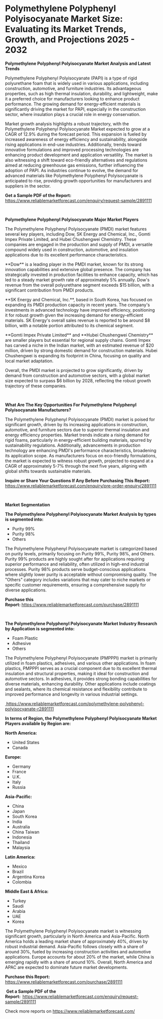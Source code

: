 <p><h1>Polymethylene Polyphenyl Polyisocyanate Market Size: Evaluating its Market Trends, Growth, and Projections 2025 - 2032</h1></p><p><strong>Polymethylene Polyphenyl Polyisocyanate Market Analysis and Latest Trends</strong></p>
<p><p>Polymethylene Polyphenyl Polyisocyanate (PAPI) is a type of rigid polyurethane foam that is widely used in various applications, including construction, automotive, and furniture industries. Its advantageous properties, such as high thermal insulation, durability, and lightweight, make it a preferred choice for manufacturers looking to enhance product performance. The growing demand for energy-efficient materials is significantly driving the market for PAPI, especially in the construction sector, where insulation plays a crucial role in energy conservation.</p><p>Market growth analysis highlights a robust trajectory, with the Polymethylene Polyphenyl Polyisocyanate Market expected to grow at a CAGR of 12.9% during the forecast period. This expansion is fueled by increased awareness of energy efficiency and sustainability, alongside rising applications in end-use industries. Additionally, trends toward innovative formulations and improved processing technologies are enhancing product development and application versatility. The market is also witnessing a shift toward eco-friendly alternatives and regulations aimed at reducing greenhouse gas emissions, further influencing the adoption of PAPI. As industries continue to evolve, the demand for advanced materials like Polymethylene Polyphenyl Polyisocyanate is anticipated to rise, providing growth opportunities for manufacturers and suppliers in the sector.</p></p>
<p><strong>Get a Sample PDF of the Report:&nbsp;</strong> <a href="https://www.reliablemarketforecast.com/enquiry/request-sample/2891111?utm_campaign=3194&utm_medium=2&utm_source=Github&utm_content=ia&utm_term=14032025&utm_id=polymethylene-polyphenyl-polyisocyanate">https://www.reliablemarketforecast.com/enquiry/request-sample/2891111</a></p>
<p>&nbsp;</p>
<p><strong>Polymethylene Polyphenyl Polyisocyanate Major Market Players</strong></p>
<p><p>The Polymethylene Polyphenyl Polyisocyanate (PMDI) market features several key players, including Dow, SK Energy and Chemical, Inc., Gomti Impex Private Limited, and Hubei Chushengwei Chemistry. These companies are engaged in the production and supply of PMDI, a versatile compound widely used in construction, automotive, and insulation applications due to its excellent performance characteristics.</p><p>**Dow** is a leading player in the PMDI market, known for its strong innovation capabilities and extensive global presence. The company has strategically invested in production facilities to enhance capacity, which has led to a steady market growth rate of approximately 5% annually. Dow's revenue from the overall polyurethane segment exceeds $15 billion, with a significant contribution from PMDI products.</p><p>**SK Energy and Chemical, Inc.**, based in South Korea, has focused on expanding its PMDI production capacity in recent years. The company's investments in advanced technology have improved efficiency, positioning it for robust growth given the increasing demand for energy-efficient materials. SK Energy's overall sales revenue is reported to be around $8 billion, with a notable portion attributed to its chemical segment.</p><p>**Gomti Impex Private Limited** and **Hubei Chushengwei Chemistry** are smaller players but essential for regional supply chains. Gomti Impex has carved a niche in the Indian market, with an estimated revenue of $20 million, driven by strong domestic demand for construction materials. Hubei Chushengwei is expanding its footprint in China, focusing on quality and local market adaptation.</p><p>Overall, the PMDI market is projected to grow significantly, driven by demand from construction and automotive sectors, with a global market size expected to surpass $6 billion by 2028, reflecting the robust growth trajectory of these companies.</p></p>
<p>&nbsp;</p>
<p><strong>What Are The Key Opportunities For Polymethylene Polyphenyl Polyisocyanate Manufacturers?</strong></p>
<p><p>The Polymethylene Polyphenyl Polyisocyanate (PMDI) market is poised for significant growth, driven by its increasing applications in construction, automotive, and furniture sectors due to superior thermal insulation and energy efficiency properties. Market trends indicate a rising demand for rigid foams, particularly in energy-efficient building materials, spurred by sustainability regulations. Additionally, advancements in production technology are enhancing PMDI's performance characteristics, broadening its application scope. As manufacturers focus on eco-friendly formulations, the market is expected to witness robust growth, projected to expand at a CAGR of approximately 5-7% through the next five years, aligning with global shifts towards sustainable materials.</p></p>
<p><strong>Inquire or Share Your Questions If Any Before Purchasing This Report:</strong> <a href="https://www.reliablemarketforecast.com/enquiry/pre-order-enquiry/2891111?utm_campaign=3194&utm_medium=2&utm_source=Github&utm_content=ia&utm_term=14032025&utm_id=polymethylene-polyphenyl-polyisocyanate">https://www.reliablemarketforecast.com/enquiry/pre-order-enquiry/2891111</a></p>
<p>&nbsp;</p>
<p><strong>Market Segmentation</strong></p>
<p><strong>The Polymethylene Polyphenyl Polyisocyanate Market Analysis by types is segmented into:</strong></p>
<p><ul><li> Purity 99%</li><li>Purity 98%</li><li>Others </li></ul></p>
<p><p>The Polymethylene Polyphenyl Polyisocyanate market is categorized based on purity levels, primarily focusing on Purity 99%, Purity 98%, and Others. Purity 99% products are highly sought after for applications requiring superior performance and reliability, often utilized in high-end industrial processes. Purity 98% products serve budget-conscious applications where slightly lower purity is acceptable without compromising quality. The "Others" category includes variations that may cater to niche markets or specific customer requirements, ensuring a comprehensive supply for diverse applications.</p></p>
<p><strong>Purchase this Report:&nbsp;</strong><a href="https://www.reliablemarketforecast.com/purchase/2891111?utm_campaign=3194&utm_medium=2&utm_source=Github&utm_content=ia&utm_term=14032025&utm_id=polymethylene-polyphenyl-polyisocyanate">https://www.reliablemarketforecast.com/purchase/2891111</a></p>
<p>&nbsp;</p>
<p><strong>The Polymethylene Polyphenyl Polyisocyanate Market Industry Research by Application is segmented into:</strong></p>
<p><ul><li> Foam Plastic</li><li>Adhesive</li><li>Others </li></ul></p>
<p><p>The Polymethylene Polyphenyl Polyisocyanate (PMPPPI) market is primarily utilized in foam plastics, adhesives, and various other applications. In foam plastics, PMPPPI serves as a crucial component due to its excellent thermal insulation and structural properties, making it ideal for construction and automotive sectors. In adhesives, it provides strong bonding capabilities for diverse materials, enhancing durability. Other applications include coatings and sealants, where its chemical resistance and flexibility contribute to improved performance and longevity in various industrial settings.</p></p>
<p><a href="https://www.reliablemarketforecast.com/polymethylene-polyphenyl-polyisocyanate-r2891111?utm_campaign=3194&utm_medium=2&utm_source=Github&utm_content=ia&utm_term=14032025&utm_id=polymethylene-polyphenyl-polyisocyanate">&nbsp;https://www.reliablemarketforecast.com/polymethylene-polyphenyl-polyisocyanate-r2891111</a></p>
<p><strong>In terms of Region, the Polymethylene Polyphenyl Polyisocyanate Market Players available by Region are:</strong></p>
<p>
    <p> <strong> North America: </strong>
        <ul>
            <li>United States</li>
            <li>Canada</li>
        </ul>
        </p> 
    <p> <strong> Europe: </strong>
        <ul>
            <li>Germany</li>
            <li>France</li>
            <li>U.K.</li>
            <li>Italy</li>
            <li>Russia</li>
        </ul>
        </p> 
    <p> <strong> Asia-Pacific: </strong>
        <ul>
            <li>China</li>
            <li>Japan</li>
            <li>South Korea</li>
            <li>India</li>
            <li>Australia</li>
            <li>China Taiwan</li>
            <li>Indonesia</li>
            <li>Thailand</li>
            <li>Malaysia</li>
        </ul>
        </p> 
    <p> <strong> Latin America: </strong>
        <ul>
            <li>Mexico</li>
            <li>Brazil</li>
            <li>Argentina Korea</li>
            <li>Colombia</li>
        </ul>
        </p> 
    <p> <strong> Middle East & Africa: </strong>
        <ul>
            <li>Turkey</li>
            <li>Saudi</li>
            <li>Arabia</li>
            <li>UAE</li>
            <li>Korea</li>
        </ul>
    </p>
    </p>
<p><p>The Polymethylene Polyphenyl Polyisocyanate market is witnessing significant growth, particularly in North America and Asia-Pacific. North America holds a leading market share of approximately 40%, driven by robust industrial demand. Asia-Pacific follows closely with a share of around 30%, fueled by increasing construction activities and automotive applications. Europe accounts for about 20% of the market, while China is emerging rapidly with a share of around 10%. Overall, North America and APAC are expected to dominate future market developments.</p></p>
<p><strong>Purchase this Report: </strong><a href="https://www.reliablemarketforecast.com/purchase/2891111?utm_campaign=3194&utm_medium=2&utm_source=Github&utm_content=ia&utm_term=14032025&utm_id=polymethylene-polyphenyl-polyisocyanate">https://www.reliablemarketforecast.com/purchase/2891111</a></p>
<p>&nbsp;<strong>Get a Sample PDF of the Report:&nbsp;&nbsp;</strong><a href="https://www.reliablemarketforecast.com/enquiry/request-sample/2891111?utm_campaign=3194&utm_medium=2&utm_source=Github&utm_content=ia&utm_term=14032025&utm_id=polymethylene-polyphenyl-polyisocyanate">https://www.reliablemarketforecast.com/enquiry/request-sample/2891111</a></p>
<p><strong></strong></p>
<p>Check more reports on <a href="https://www.reliablemarketforecast.com/?utm_campaign=3194&utm_medium=2&utm_source=Github&utm_content=ia&utm_term=14032025&utm_id=polymethylene-polyphenyl-polyisocyanate">https://www.reliablemarketforecast.com/</a></p>
